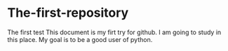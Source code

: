 # The-first-repository
The first test
This document is my firt try for github.
I am going to study in this place.
My goal is to be a good user of python.
  
